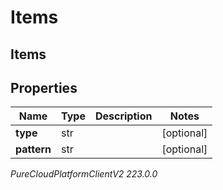 # Items

## Items

## Properties

|Name | Type | Description | Notes|
|------------ | ------------- | ------------- | -------------|
| **type** | str |  | [optional] |
| **pattern** | str |  | [optional] |



_PureCloudPlatformClientV2 223.0.0_
